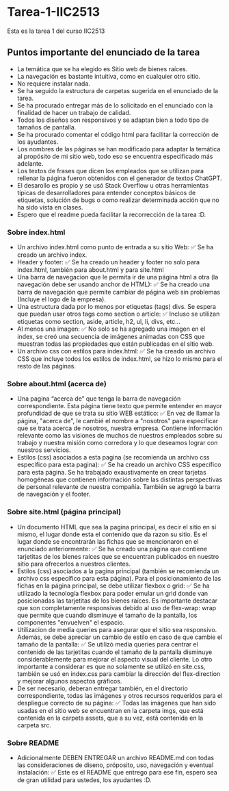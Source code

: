 # Tarea-1-IIC2513
Esta es la tarea 1 del curso IIC2513

## Puntos importante del enunciado de la tarea
- La temática que se ha elegido es Sitio web de bienes raíces.
- La navegación es bastante intuitiva, como en cualquier otro sitio.
- No requiere instalar nada.
- Se ha seguido la estructura de carpetas sugerida en el enunciado de la tarea.
- Se ha procurado entregar más de lo solicitado en el enunciado con la finalidad de hacer un trabajo de calidad.
- Todos los diseños son responsivos y se adaptan bien a todo tipo de tamaños de pantalla.
- Se ha procurado comentar el código html para facilitar la corrección de los ayudantes.
- Los nombres de las páginas se han modificado para adaptar la temática al propósito de mi sitio web, todo eso se encuentra especificado más adelante.
- Los textos de frases que dicen los empleados que se utilizan para rellenar la página fueron obtenidos con el generador de textos ChatGPT.
- El desarollo es propio y se usó Stack Overflow u otras herramientas típicas de desarrolladores para entender conceptos básicos de etiquetas, solución de bugs o como realizar determinada acción que no ha sido vista en clases.
- Espero que el readme pueda facilitar la recorrección de la tarea :D.

### Sobre index.html
- Un archivo index.html como punto de entrada a su sitio Web: :white_check_mark:
Se ha creado un archivo index.
- Header y footer: :white_check_mark:
Se ha creado un header y footer no solo para index.html, también para about.html y para site.html
- Una barra de navegacion que le permita ir de una página html a otra (la navegación debe ser usando anchor de HTML): :white_check_mark:
Se ha creado una barra de navegación que permite cambiar de página web sin problemas (Incluye el logo de la empresa).
- Una estructura dada por lo menos por etiquetas (tags) divs. Se espera que puedan usar otros tags como
section o article: :white_check_mark:
Incluso se utilizan etiquetas como section, aside, article, h2, ul, li, divs, etc...
- Al menos una imagen: :white_check_mark:
No solo se ha agregado una imagen en el index, se creó una secuencia de imágenes animadas con CSS que muestran todas las propiedades que están publicadas en el sitio web.
- Un archivo css con estilos para index.html: :white_check_mark:
Se ha creado un archivo CSS que incluye todos los estilos de index.html, se hizo lo mismo para el resto de las páginas.

### Sobre about.html (acerca de)
- Una pagina “acerca de” que tenga la barra de navegación correspondiente. Esta página tiene texto que permite entender en mayor profundidad de que se trata su sitio WEB estático: :white_check_mark:
En vez de llamar la página, "acerca de", le cambié el nombre a "nosotros" para especificar que se trata acerca de nosotros, nuestra empresa. Contiene información relevante como las visiones de muchos de nuestros empleados sobre su trabajo y nuestra misión como corredora y lo que deseamos lograr con nuestros servicios.
- Estilos (css) asociados a esta pagina (se recomienda un archivo css específico para esta pagina): :white_check_mark:
Se ha creado un archivo CSS específico para esta página. Se ha trabajado exaustivamente en crear tarjetas homogéneas que contienen información sobre las distintas perspectivas de personal relevante de nuestra compañía. También se agregó la barra de navegación y el footer.

### Sobre site.html (página principal)
- Un documento HTML que sea la pagina principal, es decir el sitio en sí mismo, el lugar donde esta el contenido que da razon su sitio. Es el lugar donde se encontrarán las fichas que se mencionaron en el enunciado anteriormente: :white_check_mark:
Se ha creado una página que contiene tarjetitas de los bienes raíces que se encuentran publicados en nuestro sitio para ofrecerlos a nuestros clientes.
- Estilos (css) asociados a la pagina principal (también se recomienda un archivo css específico para esta página). Para el posicionamiento de las fichas en la página principal, se debe utilizar flexbox o grid: :white_check_mark:
Se ha utilizado la tecnología flexbox para poder emular un grid donde van posicionadas las tarjetitas de los bienes raíces. Es importante destacar que son completamente responsivas debido al uso de flex-wrap: wrap que permite que cuando disminuye el tamaño de la pantalla, los componentes "envuelven" el espacio.
- Utilizacion de media queries para asegurar que el sitio sea responsivo. Además, se debe apreciar un cambio de estilo en caso de que cambie el tamaño de la pantalla: :white_check_mark:
Se utilizó media queries para centrar el contenido de las tarjetitas cuando el tamaño de la pantalla disminuye considerablemente para mejorar el aspecto visual del cliente.
Lo otro importante a considerar es que no solamente se utilizó en site.css, también se usó en index.css para cambiar la dirección del flex-direction y mejorar algunos aspectos gráficos.
- De ser necesario, deberan entregar también, en el directorio correspondiente, todas las imágenes y otros recursos requeridos para el despliegue correcto de su página: :white_check_mark:
Todas las imágenes que han sido usadas en el sitio web se encuentran en la carpeta imgs, que está contenida en la carpeta assets, que a su vez, está contenida en la carpeta src.

### Sobre README
- Adicionalmente DEBEN ENTREGAR un archivo README.md con todas las consideraciones de diseno, próposito, uso, navegación y eventual instalación: :white_check_mark:
Este es el README que entrego para ese fin, espero sea de gran utilidad para ustedes, los ayudantes :D.



